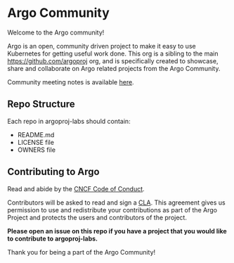 # Argo Community

Welcome to the Argo community!

Argo is an open, community driven project to make it easy to use Kubernetes for getting useful work done. This org is a sibling to the main https://github.com/argoproj org, and is specifically created to showcase, share and collaborate on Argo related projects from the Argo Community.

Community meeting notes is available [here](https://docs.google.com/document/d/16aWGQ1Te5IRptFuAIFtg3rONRQqHC1Z3X9rdDHYhYfE/edit?usp=sharing).

## Repo Structure

Each repo in argoproj-labs should contain:
* README.md
* LICENSE file
* OWNERS file

## Contributing to Argo

Read and abide by the [CNCF Code of Conduct](https://github.com/cncf/foundation/blob/master/code-of-conduct.md).

Contributors will be asked to read and sign a [CLA](https://github.com/argoproj/argoproj/blob/master/community/Argo%20Individual%20CLA.pdf). This agreement gives us permission to use and redistribute your contributions as part of the Argo Project and protects the users and contributors of the project.

**Please open an issue on this repo if you have a project that you would like to contribute to argoproj-labs.**

Thank you for being a part of the Argo Community!
